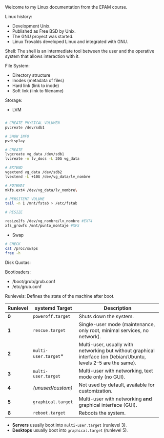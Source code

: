 Welcome to my Linux documentation from the EPAM course.

Linux history:

- Development Unix.
- Published as Free BSD by Unix.
- The GNU proyect was started.
- Linux Trovalds developed Linux and integrated with GNU.

Shell:
The shell is an intermediate tool between the user and the operative system that allows interaction with it.

File System:

- Directory structure
- Inodes (metadata of files)
- Hard link (link to inode)
- Soft link (link to filename)

Storage:
- LVM

```bash

# CREATE PHYSICAL VOLUMEN
pvcreate /dev/sdb1

# SHOW INFO
pvdisplay

# CREATE 
lvgcreate vg_data /dev/sdb1
lvcreate -n lv_docs -L 20G vg_data

# EXTEND
vgextend vg_data /dev/sdb2
lvextend -L +10G /dev/vg_data/lv_nombre

# FOTRMAT
mkfs.ext4 /dev/vg_data/lv_nombre\

# PERSITENT VOLUME
tail -n 1 /mnt/fstab > /etc/fstab

# RESIZE

resize2fs /dev/vg_nombre/lv_nombre #EXT4
xfs_growfs /mnt/punto_montaje #XFS
```
- Swap
```bash
# CHECK
cat /proc/swaps
free -h
```

Disk Quotas:

Bootloaders:

- /boot/grub/grub.conf
- /etc/grub.conf

Runlevels:
Defines the state of the machine after boot.

| Runlevel | systemd Target       | Description                                                                                                      |
| -------- | -------------------- | ---------------------------------------------------------------------------------------------------------------- |
| **0**    | `poweroff.target`    | Shuts down the system.                                                                                           |
| **1**    | `rescue.target`      | Single-user mode (maintenance, only root, minimal services, no network).                                         |
| **2**    | `multi-user.target`* | Multi-user, usually with networking but without graphical interface (on Debian/Ubuntu, levels 2–5 are the same). |
| **3**    | `multi-user.target`  | Multi-user with networking, text mode only (no GUI).                                                             |
| **4**    | _(unused/custom)_    | Not used by default, available for customization.                                                                |
| **5**    | `graphical.target`   | Multi-user with networking **and** graphical interface (GUI).                                                    |
| **6**    | `reboot.target`      | Reboots the system.                                                                                              |
- **Servers** usually boot into `multi-user.target` (runlevel 3).    
- **Desktops** usually boot into `graphical.target` (runlevel 5).